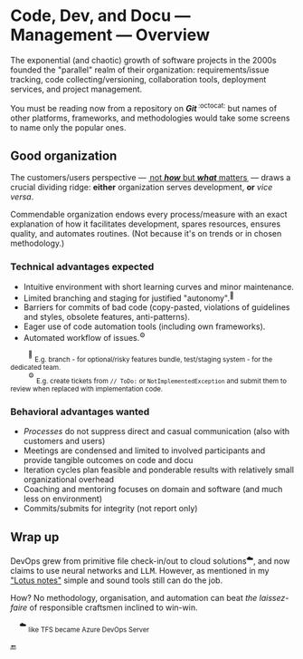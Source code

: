 # Code, Dev, and Docu &mdash; Management &mdash; Overview

The exponential (and chaotic) growth of software projects in the 2000s founded the "parallel" realm of their organization: requirements/issue tracking, code collecting/versioning, collaboration tools, deployment services, and project management.

You must be reading now from a repository on _**Git**_&thinsp;<sup>:octocat:</sup> but names of other platforms, frameworks, and methodologies would take some screens to name only the popular ones.

## Good organization

The customers/users perspective &mdash; <ins>&thinsp;not **_how_** but **_what_** matters&thinsp;</ins> &mdash; draws a crucial dividing ridge: **either** organization serves development, **or** _vice versa_.

Commendable organization endows every process/measure with an exact explanation of how it facilitates development, spares resources, ensures quality, and automates routines. (Not because it's on trends or in chosen methodology.)

### Technical advantages expected

+ Intuitive environment with short learning curves and minor maintenance.
+ Limited branching and staging for justified "autonomy".<sup>🌵</sup>
+ Barriers for commits of bad code (copy-pasted, violations of guidelines and styles, obsolete features, anti-patterns).
+ Eager use of code automation tools (including own frameworks).
+ Automated workflow of issues.<sup>⚙️</sup>

&nbsp;&nbsp;&nbsp;&nbsp;&nbsp;&nbsp;&nbsp;&nbsp;<sup>🌵</sup> <sub>E.g. branch - for optional/risky features bundle, test/staging system - for the dedicated team.</sub>\
&nbsp;&nbsp;&nbsp;&nbsp;&nbsp;&nbsp;&nbsp;&nbsp;<sup>⚙️</sup> <sub>E.g. create tickets from `// ToDo:` or `NotImplementedException` and submit them to review when replaced with implementation code.</sub>

### Behavioral advantages wanted

+ _Processes_ do not suppress direct and casual communication (also with customers and users)
+ Meetings are condensed and limited to involved participants and provide tangible outcomes on code and docu
+ Iteration cycles plan feasible and ponderable results with relatively small organizational overhead
+ Coaching and mentoring focuses on domain and software (and much less on environment)
+ Commits/submits for integrity (not report only)

## Wrap up

DevOps grew from primitive file check-in/out to cloud solutions<sup>☁️</sup>, and now claims to use neural networks and <samp>LLM</samp>. However, as mentioned in my ["Lotus notes"](../../pencraft/README+/essays/README+/LN-view.md) simple and sound tools still can do the job.

How? No methodology, organisation, and automation can beat _the laissez-faire_ of responsible craftsmen inclined to win-win.

&nbsp;&nbsp;&nbsp;&nbsp;<sup>☁️</sup> <sub>like TFS became Azure DevOps Server</sub>

🔚
